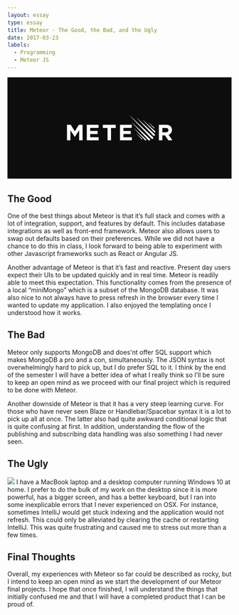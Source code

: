 ```yaml
---
layout: essay
type: essay
title: Meteor - The Good, the Bad, and the Ugly
date: 2017-03-23
labels:
  - Programming
  - Meteor JS
---
```


<img class="ui fluid image" src="/images/Meteorjs.png">

## The Good

One of the best things about Meteor is that it’s full stack and comes with a lot of integration, support, and features by default. This includes database integrations as well as front-end framework. Meteor also allows users to swap out defaults based on their preferences. While we did not have a chance to do this in class, I look forward to being able to experiment with other Javascript frameworks such as React or Angular JS. 

Another advantage of Meteor is that it’s fast and reactive. Present day users expect their UIs to be updated quickly and in real time. Meteor is readily able to meet this expectation. This functionality comes from the presence of a local “miniMongo” which is a subset of the MongoDB database. It was also nice to not always have to press refresh in the browser every time I wanted to update my application. I also enjoyed the templating once I understood how it works. 

## The Bad

Meteor only supports MongoDB and does'nt offer SQL support which makes MongoDB a pro and a con, simultaneously. The JSON syntax is not overwhelmingly hard to pick up, but I do prefer SQL to it. I think by the end of the semester I will have a better idea of what I really think so I’ll be sure to keep an open mind as we proceed with our final project which is required to be done with Meteor. 

Another downside of Meteor is that it has a very steep learning curve. For those who have never seen Blaze or Handlebar/Spacebar syntax it is a lot to pick up all at once. The latter also had quite awkward conditional logic that is quite confusing at first. In addition, understanding the flow of the publishing and subscribing data handling was also something I had never seen. 

## The Ugly

<img class="ui right floated small image" src="https://static-cdn.jtvnw.net/emoticons/v1/58765/3.0">
I have a MacBook laptop and a desktop computer running Windows 10 at home. I prefer to do the bulk of my work on the desktop since it is more powerful, has a bigger screen, and has a better keyboard, but I ran into some inexplicable errors that I never experienced on OSX. For instance, sometimes IntelliJ would get stuck indexing and the application would not refresh. This could only be alleviated by clearing the cache or restarting IntelliJ. This was quite frustrating and caused me to stress out more than a few times. 


## Final Thoughts

Overall, my experiences with Meteor so far could be described as rocky, but I intend to keep an open mind as we start the development of our Meteor final projects. I hope that once finished, I will understand the things that initially confused me and that I will have a completed product that I can be proud of. 
